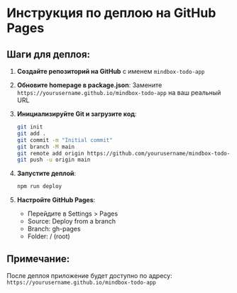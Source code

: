 # Инструкция по деплою на GitHub Pages

## Шаги для деплоя:

1. **Создайте репозиторий на GitHub** с именем `mindbox-todo-app`

2. **Обновите homepage в package.json**:
   Замените `https://yourusername.github.io/mindbox-todo-app` на ваш реальный URL

3. **Инициализируйте Git и загрузите код**:
   ```bash
   git init
   git add .
   git commit -m "Initial commit"
   git branch -M main
   git remote add origin https://github.com/yourusername/mindbox-todo-app.git
   git push -u origin main
   ```

4. **Запустите деплой**:
   ```bash
   npm run deploy
   ```

5. **Настройте GitHub Pages**:
   - Перейдите в Settings > Pages
   - Source: Deploy from a branch
   - Branch: gh-pages
   - Folder: / (root)

## Примечание:
После деплоя приложение будет доступно по адресу:
`https://yourusername.github.io/mindbox-todo-app`
